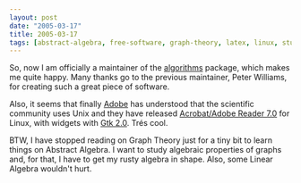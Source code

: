 ```yaml
---
layout: post
date: "2005-03-17"
title: 2005-03-17
tags: [abstract-algebra, free-software, graph-theory, latex, linux, study]
---
```

So, now I am officially a maintainer of the
[algorithms](ftp://ftp.dante.de/tex-archive/help/Catalogue/entries/algorithms.html)
package, which makes me quite happy. Many thanks go to the previous
maintainer, Peter Williams, for creating such a great piece of
software.

Also, it seems that finally [Adobe](http://www.adobe.com/) has
understood that the scientific community uses Unix and they have
released
[Acrobat/Adobe Reader 7.0](ftp://ftp.adobe.com/pub/adobe/reader/unix/7x/7.0/enu/)
for Linux, with widgets with [Gtk 2.0](http://www.gtk.org/). Trés
cool.

BTW, I have stopped reading on Graph Theory just for a tiny bit to
learn things on Abstract Algebra. I want to study algebraic
properties of graphs and, for that, I have to get my rusty algebra
in shape. Also, some Linear Algebra wouldn't hurt.


